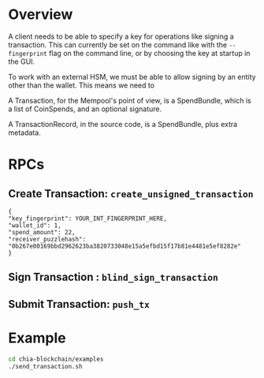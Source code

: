 
# Overview

A client needs to be able to specify a key for operations like signing a transaction. This can currently be set on the command like with the `--fingerprint` flag on the command line, or by choosing the key at startup in the GUI.

To work with an external HSM, we must be able to allow signing by an entity other than the wallet. This means we need to

A Transaction, for the Mempool's point of view, is a SpendBundle, which is a list of CoinSpends, and an optional signature.

A TransactionRecord, in the source code, is a SpendBundle, plus extra metadata.

# RPCs

## Create Transaction: `create_unsigned_transaction`

```
{
"key_fingerprint": YOUR_INT_FINGERPRINT_HERE,
"wallet_id": 1,
"spend_amount": 22,
"receiver_puzzlehash": "0b267e00169bbd2962623ba3820733048e15a5efbd15f17b81e4481e5ef8282e"
}
```


## Sign Transaction : `blind_sign_transaction`


## Submit Transaction: `push_tx`

# Example

```bash
cd chia-blockchain/examples
./send_transaction.sh
```
